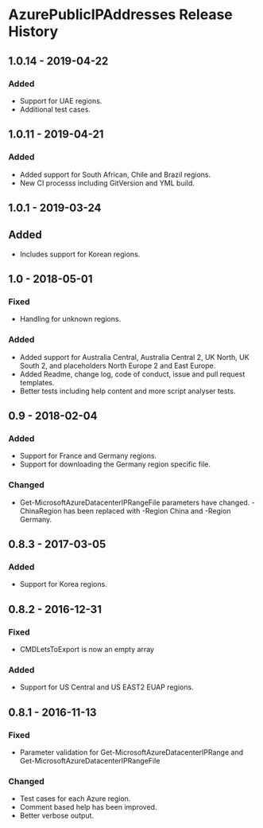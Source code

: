 # AzurePublicIPAddresses Release History

## 1.0.14 - 2019-04-22

### Added

* Support for UAE regions.
* Additional test cases.

## 1.0.11 - 2019-04-21

### Added

* Added support for South African, Chile and Brazil regions.
* New CI processs including GitVersion and YML build.

## 1.0.1 - 2019-03-24

## Added

* Includes support for Korean regions.

## 1.0 - 2018-05-01

### Fixed

* Handling for unknown regions.

### Added

* Added support for Australia Central, Australia Central 2, UK North, UK South 2, and placeholders North Europe 2 and East Europe.
* Added Readme, change log,  code of conduct, issue and pull request templates.
* Better tests including help content and more script analyser tests.

## 0.9 - 2018-02-04

### Added

* Support for France and Germany regions.
* Support for downloading the Germany region specific file.

### Changed

* Get-MicrosoftAzureDatacenterIPRangeFile parameters have changed. -ChinaRegion has been replaced with -Region China and -Region Germany.

## 0.8.3 - 2017-03-05

### Added

* Support for Korea regions.

## 0.8.2 - 2016-12-31

### Fixed

* CMDLetsToExport is now an empty array

### Added

* Support for US Central and US EAST2 EUAP regions.

## 0.8.1 - 2016-11-13

### Fixed

* Parameter validation for Get-MicrosoftAzureDatacenterIPRange and Get-MicrosoftAzureDatacenterIPRangeFile

### Changed

* Test cases for each Azure region.
* Comment based help has been improved.
* Better verbose output.
